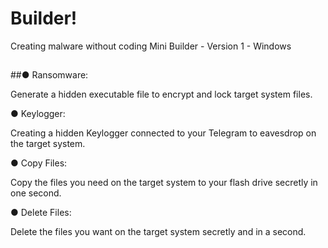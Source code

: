 # Builder!
Creating malware without coding
Mini Builder - Version 1 - Windows

##

##● Ransomware:

Generate a hidden executable file to encrypt and lock target system files.

● Keylogger:

Creating a hidden Keylogger connected to your Telegram to eavesdrop on the target system.

● Copy Files:

Copy the files you need on the target system to your flash drive secretly in one second.

● Delete Files:

Delete the files you want on the target system secretly and in a second.
